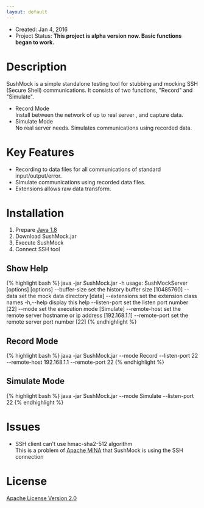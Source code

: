```yaml
---
layout: default
---
```


- Created: Jan 4, 2016
- Project Status: **This project is alpha version now. Basic functions began to work.**

# Description

SushMock is a simple standalone testing tool for stubbing and mocking SSH (Secure Shell) communications.
It consists of two functions, "Record" and "Simulate".

- Record Mode  
  Install between the network of up to real server , and capture data.
- Simulate Mode  
  No real server needs. Simulates communications using recorded data.

# Key Features

- Recording to data files for all communications of standard input/output/error.
- Simulate communications using recorded data files.
- Extensions allows raw data transform.

# Installation

1. Prepare [Java 1.8](https://www.java.com)
2. Download SushMock.jar
3. Execute SushMock
4. Connect SSH tool

## Show Help

{% highlight bash %}
java -jar SushMock.jar -h
usage: SushMockServer [options]
[options]
    --buffer-size <size>     set the history buffer size [10485760]
    --data <data-dir>        set the mock data directory [data]
    --extensions <classes>   set the extension class names
 -h,--help                   display this help
    --listen-port <port>     set the listen port number [22]
    --mode <mode>            set the execution mode [Simulate]
    --remote-host <host>     set the remote server hostname or ip address
                             [192.168.1.1]
    --remote-port <port>     set the remote server port number [22]
{% endhighlight %}

## Record Mode

{% highlight bash %}
java -jar SushMock.jar --mode Record --listen-port 22 --remote-host 192.168.1.1 --remote-port 22
{% endhighlight %}

## Simulate Mode

{% highlight bash %}
java -jar SushMock.jar --mode Simulate --listen-port 22
{% endhighlight %}

# Issues

- SSH client can't use hmac-sha2-512 algorithm  
  This is a problem of [Apache MINA](https://mina.apache.org/mina-project/index.html) that SushMock is using the SSH connection

# License

[Apache License Version 2.0](http://www.apache.org/licenses/LICENSE-2.0)




